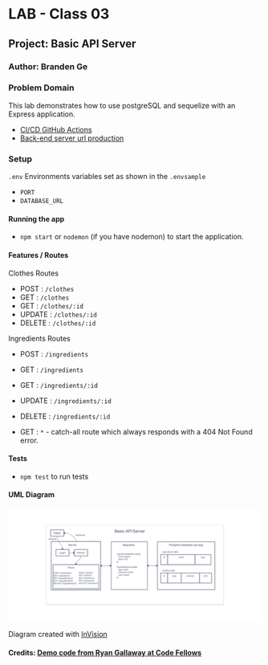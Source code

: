 # LAB - Class 03

## Project: Basic API Server

### Author: Branden Ge

### Problem Domain

This lab demonstrates how to use postgreSQL and sequelize with an Express application.

- [CI/CD GitHub Actions](https://github.com/brandenge/basic-api-server/actions)
- [Back-end server url production](https://basic-api-server-88.herokuapp.com/)

### Setup

`.env` Environments variables set as shown in the `.envsample`

- `PORT`
- `DATABASE_URL`

#### Running the app

- `npm start` or `nodemon` (if you have nodemon) to start the application.

#### Features / Routes

Clothes Routes

- POST : `/clothes`
- GET : `/clothes`
- GET : `/clothes/:id`
- UPDATE : `/clothes/:id`
- DELETE : `/clothes/:id`

Ingredients Routes

- POST : `/ingredients`
- GET : `/ingredients`
- GET : `/ingredients/:id`
- UPDATE : `/ingredients/:id`
- DELETE : `/ingredients/:id`

- GET : `*` - catch-all route which always responds with a 404 Not Found error.

#### Tests

- `npm test` to run tests

#### UML Diagram

![UML Diagram](uml3.png)

Diagram created with [InVision](https://www.invisionapp.com/)

#### Credits: [Demo code from Ryan Gallaway at Code Fellows](https://github.com/codefellows/seattle-code-javascript-401d48/tree/main/class-03/inclass-demo)
